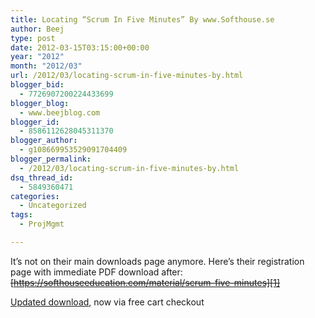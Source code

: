 ```yaml
---
title: Locating “Scrum In Five Minutes” By www.Softhouse.se
author: Beej
type: post
date: 2012-03-15T03:15:00+00:00
year: "2012"
month: "2012/03"
url: /2012/03/locating-scrum-in-five-minutes-by.html
blogger_bid:
  - 7726907200224433699
blogger_blog:
  - www.beejblog.com
blogger_id:
  - 8586112628045311370
blogger_author:
  - g108669953529091704409
blogger_permalink:
  - /2012/03/locating-scrum-in-five-minutes-by.html
dsq_thread_id:
  - 5849360471
categories:
  - Uncategorized
tags:
  - ProjMgmt

---
```

It’s not on their main downloads page anymore. Here’s their registration page with immediate PDF download after: <s>[https://softhouseeducation.com/material/scrum-five-minutes][1]</s>
  
[Updated download][2], now via free cart checkout

 [1]: https://softhouseeducation.com/material/scrum-five-minutes "https://softhouseeducation.com/material/scrum-five-minutes"
 [2]: https://softhouseeducation.se/produkt/scrum-pa-fem-minuter-2?attribute_pa_format=pdf&attribute_pa_sprak=engelska